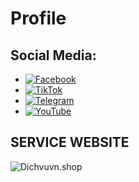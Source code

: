 # Profile

## Social Media:
- [![Facebook](https://i.imgur.com/4QfKuz1.png)](https://www.facebook.com/yourprofile "Facebook")  
- [![TikTok](https://i.imgur.com/ZzlApAN.png)](https://www.tiktok.com/@yourprofile "TikTok")  
- [![Telegram](https://i.imgur.com/5z8jHQU.png)](https://t.me/yourprofile "Telegram")  
- [![YouTube](https://i.imgur.com/QjrJ8jH.png)](https://www.youtube.com/yourchannel "YouTube")

## SERVICE WEBSITE 
![Dichvuvn.shop](https://i.imgur.com/hd3CRcO.jpeg "DICHVUVN.SHOP")
